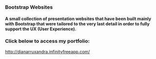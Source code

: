 ### Bootstrap Websites
#### A small collection of presentation websites that have been built mainly with Bootstrap that were tailored to the very last detail in order to fully support the UX (User Experience).

### Click below to access my portfolio:
http://dianarruxandra.infinityfreeapp.com/ 
